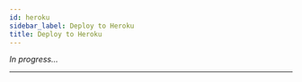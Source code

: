 ```yaml
---
id: heroku
sidebar_label: Deploy to Heroku
title: Deploy to Heroku
---
```


_In progress..._

---

[img-heroku]: https://img.shields.io/badge/-Deploy%20to%20Heroku-7056bf?style=for-the-badge&logo=heroku
[link-heroku]: https://heroku.com/deploy?template=https://github.com/SocialGouv/monitorer/tree/v1.0.0-alpha.10
